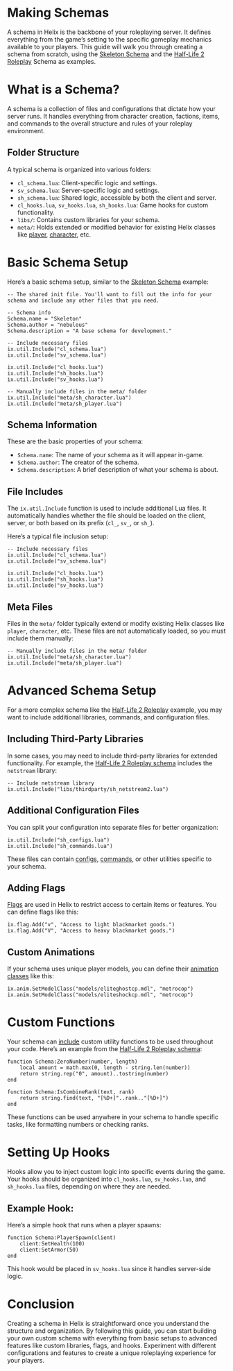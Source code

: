 # Making Schemas

A schema in Helix is the backbone of your roleplaying server. It defines everything from the game’s setting to the specific gameplay mechanics available to your players. This guide will walk you through creating a schema from scratch, using the [Skeleton Schema](https://github.com/NebulousCloud/helix-skeleton/tree/master) and the [Half-Life 2 Roleplay](https://github.com/NebulousCloud/helix-hl2rp/tree/master) Schema as examples.

# What is a Schema?

A schema is a collection of files and configurations that dictate how your server runs. It handles everything from character creation, factions, items, and commands to the overall structure and rules of your roleplay environment.

## Folder Structure

A typical schema is organized into various folders:

- `cl_schema.lua`: Client-specific logic and settings.
- `sv_schema.lua`: Server-specific logic and settings.
- `sh_schema.lua`: Shared logic, accessible by both the client and server.
- `cl_hooks.lua`, `sv_hooks.lua`, `sh_hooks.lua`: Game hooks for custom functionality.
- `libs/`: Contains custom libraries for your schema.
- `meta/`: Holds extended or modified behavior for existing Helix classes like [player](https://minerva-servers.com/helix/classes/player/), [character](https://minerva-servers.com/helix/classes/character/), etc.

# Basic Schema Setup

Here’s a basic schema setup, similar to the [Skeleton Schema](https://github.com/NebulousCloud/helix-skeleton/tree/master) example:

```
-- The shared init file. You'll want to fill out the info for your schema and include any other files that you need.

-- Schema info
Schema.name = "Skeleton"
Schema.author = "nebulous"
Schema.description = "A base schema for development."

-- Include necessary files
ix.util.Include("cl_schema.lua")
ix.util.Include("sv_schema.lua")

ix.util.Include("cl_hooks.lua")
ix.util.Include("sh_hooks.lua")
ix.util.Include("sv_hooks.lua")

-- Manually include files in the meta/ folder
ix.util.Include("meta/sh_character.lua")
ix.util.Include("meta/sh_player.lua")
```

## Schema Information

These are the basic properties of your schema:

- `Schema.name`: The name of your schema as it will appear in-game.
- `Schema.author`: The creator of the schema.
- `Schema.description`: A brief description of what your schema is about.

## File Includes

The `ix.util.Include` function is used to include additional Lua files. It automatically handles whether the file should be loaded on the client, server, or both based on its prefix (`cl_`, `sv_`, or `sh_`).

Here’s a typical file inclusion setup:

```
-- Include necessary files
ix.util.Include("cl_schema.lua")
ix.util.Include("sv_schema.lua")

ix.util.Include("cl_hooks.lua")
ix.util.Include("sh_hooks.lua")
ix.util.Include("sv_hooks.lua")
```

## Meta Files

Files in the `meta/` folder typically extend or modify existing Helix classes like `player`, `character`, etc. These files are not automatically loaded, so you must include them manually:

```
-- Manually include files in the meta/ folder
ix.util.Include("meta/sh_character.lua")
ix.util.Include("meta/sh_player.lua")
```

# Advanced Schema Setup

For a more complex schema like the [Half-Life 2 Roleplay](https://github.com/NebulousCloud/helix-hl2rp/tree/master) example, you may want to include additional libraries, commands, and configuration files.

## Including Third-Party Libraries

In some cases, you may need to include third-party libraries for extended functionality. For example, the [Half-Life 2 Roleplay schema](https://github.com/NebulousCloud/helix-hl2rp/tree/master) includes the `netstream` library:

```
-- Include netstream library
ix.util.Include("libs/thirdparty/sh_netstream2.lua")
```

## Additional Configuration Files

You can split your configuration into separate files for better organization:

```
ix.util.Include("sh_configs.lua")
ix.util.Include("sh_commands.lua")
```

These files can contain [configs](https://minerva-servers.com/helix/libraries/ix.config/), [commands](https://minerva-servers.com/helix/libraries/ix.command/), or other utilities specific to your schema.

## Adding Flags

[Flags](https://minerva-servers.com/helix/libraries/ix.flag/#ix.flag.Add) are used in Helix to restrict access to certain items or features. You can define flags like this:

```
ix.flag.Add("v", "Access to light blackmarket goods.")
ix.flag.Add("V", "Access to heavy blackmarket goods.")
```

## Custom Animations

If your schema uses unique player models, you can define their [animation classes](https://minerva-servers.com/helix/libraries/ix.anim/) like this:

```
ix.anim.SetModelClass("models/eliteghostcp.mdl", "metrocop")
ix.anim.SetModelClass("models/eliteshockcp.mdl", "metrocop")
```

# Custom Functions

Your schema can [include](https://minerva-servers.com/helix/libraries/ix.util/#ix.util.Include) custom utility functions to be used throughout your code. Here’s an example from the [Half-Life 2 Roleplay schema](https://github.com/NebulousCloud/helix-hl2rp/tree/master):

```
function Schema:ZeroNumber(number, length)
    local amount = math.max(0, length - string.len(number))
    return string.rep("0", amount)..tostring(number)
end

function Schema:IsCombineRank(text, rank)
    return string.find(text, "[%D+]"..rank.."[%D+]")
end
```

These functions can be used anywhere in your schema to handle specific tasks, like formatting numbers or checking ranks.

# Setting Up Hooks

Hooks allow you to inject custom logic into specific events during the game. Your hooks should be organized into `cl_hooks.lua`, `sv_hooks.lua`, and `sh_hooks.lua` files, depending on where they are needed.

## Example Hook:

Here’s a simple hook that runs when a player spawns:

```
function Schema:PlayerSpawn(client)
    client:SetHealth(100)
    client:SetArmor(50)
end
```

This hook would be placed in `sv_hooks.lua` since it handles server-side logic.

# Conclusion

Creating a schema in Helix is straightforward once you understand the structure and organization. By following this guide, you can start building your own custom schema with everything from basic setups to advanced features like custom libraries, flags, and hooks. Experiment with different configurations and features to create a unique roleplaying experience for your players.